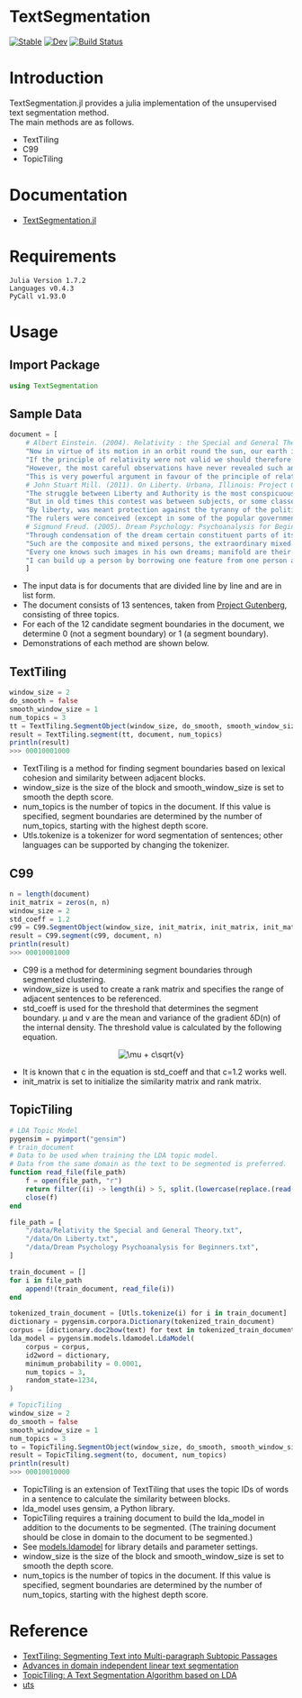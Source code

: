 # TextSegmentation

[![Stable](https://img.shields.io/badge/docs-stable-blue.svg)](https://kawasaki-kento.github.io/TextSegmentation.jl/stable)
[![Dev](https://img.shields.io/badge/docs-dev-blue.svg)](https://kawasaki-kento.github.io/TextSegmentation.jl/dev)
[![Build Status](https://travis-ci.com/kawasaki-kento/TextSegmentation.jl.svg?branch=main)](https://travis-ci.com/kawasaki-kento/TextSegmentation.jl)

# Introduction
TextSegmentation.jl provides a julia implementation of the unsupervised text segmentation method.  
The main methods are as follows.
 - TextTiling
 - C99
 - TopicTiling

# Documentation
 - [TextSegmentation.jl](https://kawasaki-kento.github.io/TextSegmentation.jl/build/)

# Requirements
```
Julia Version 1.7.2
Languages v0.4.3
PyCall v1.93.0
```

# Usage
## Import Package
```julia
using TextSegmentation
```
## Sample Data
```julia
document = [
    # Albert Einstein. (2004). Relativity : the Special and General Theory. Urbana, Illinois: Project Gutenberg. Retrieved June 23, 2022, from https://www.gutenberg.org/ebooks/5001.
    "Now in virtue of its motion in an orbit round the sun, our earth is comparable with a railway carriage travelling with a velocity of about 30 kilometres per second. ",
    "If the principle of relativity were not valid we should therefore expect that the direction of motion of the earth at any moment would enter into the laws of nature, and also that physical systems in their behaviour would be dependent on the orientation in space with respect to the earth. For owing to the alteration in direction of the velocity of revolution of the earth in the course of a year, the earth cannot be at rest relative to the hypothetical system K[0] throughout the whole year. ",
    "However, the most careful observations have never revealed such anisotropic properties in terrestrial physical space, i.e. a physical non-equivalence of different directions. ",
    "This is very powerful argument in favour of the principle of relativity.",
    # John Stuart Mill. (2011). On Liberty. Urbana, Illinois: Project Gutenberg. Retrieved June 23, 2022, from https://www.gutenberg.org/ebooks/34901.
    "The struggle between Liberty and Authority is the most conspicuous feature in the portions of history with which we are earliest familiar, particularly in that of Greece, Rome, and England.",
    "But in old times this contest was between subjects, or some classes of subjects, and the government.",
    "By liberty, was meant protection against the tyranny of the political rulers.",
    "The rulers were conceived (except in some of the popular governments of Greece) as in a necessarily antagonistic position to the people whom they ruled.",
    # Sigmund Freud. (2005). Dream Psychology: Psychoanalysis for Beginners. Urbana, Illinois: Project Gutenberg. Retrieved June 23, 2022, from https://www.gutenberg.org/ebooks/15489.
    "Through condensation of the dream certain constituent parts of its content are explicable which are peculiar to the dream life alone, and which are not found in the waking state.",
    "Such are the composite and mixed persons, the extraordinary mixed figures, creations comparable with the fantastic animal compositions of Orientals; a moment's thought and these are reduced to unity, whilst the fancies of the dream are ever formed anew in an inexhaustible profusion.",
    "Every one knows such images in his own dreams; manifold are their origins.",
    "I can build up a person by borrowing one feature from one person and one from another, or by giving to the form of one the name of another in my dream.",
    ]
```
 - The input data is for documents that are divided line by line and are in list form.
 - The document consists of 13 sentences, taken from [Project Gutenberg](https://www.gutenberg.org/), consisting of three topics.
 - For each of the 12 candidate segment boundaries in the document, we determine 0 (not a segment boundary) or 1 (a segment boundary).
 - Demonstrations of each method are shown below.

## TextTiling
```julia
window_size = 2
do_smooth = false
smooth_window_size = 1
num_topics = 3
tt = TextTiling.SegmentObject(window_size, do_smooth, smooth_window_size, Utls.tokenize)
result = TextTiling.segment(tt, document, num_topics)
println(result)
>>> 00010001000
```
 - TextTiling is a method for finding segment boundaries based on lexical cohesion and similarity between adjacent blocks.
 - window_size is the size of the block and smooth_window_size is set to smooth the depth score.
 - num_topics is the number of topics in the document. If this value is specified, segment boundaries are determined by the number of num_topics, starting with the highest depth score.
 - Utls.tokenize is a tokenizer for word segmentation of sentences; other languages can be supported by changing the tokenizer.

## C99
```julia
n = length(document)
init_matrix = zeros(n, n)
window_size = 2
std_coeff = 1.2
c99 = C99.SegmentObject(window_size, init_matrix, init_matrix, init_matrix, std_coeff, Utls.tokenize)
result = C99.segment(c99, document, n)
println(result)
>>> 00010001000
```
 - C99 is a method for determining segment boundaries through segmented clustering.
 - window_size is used to create a rank matrix and specifies the range of adjacent sentences to be referenced.
 - std_coeff is used for the threshold that determines the segment boundary. μ and v are the mean and variance of the gradient δD(n) of the internal density. The threshold value is calculated by the following equation.

<p align="center">
  <img src="https://latex.codecogs.com/svg.image?\mu&space;&plus;&space;c\sqrt{v}" title="\mu + c\sqrt{v}" />
</p>

 - It is known that c in the equation is std_coeff and that c=1.2 works well.
 - init_matrix is set to initialize the similarity matrix and rank matrix.

## TopicTiling
```julia
# LDA Topic Model
pygensim = pyimport("gensim")
# train_document
# Data to be used when training the LDA topic model.
# Data from the same domain as the text to be segmented is preferred.
function read_file(file_path)
    f = open(file_path, "r")
    return filter((i) -> length(i) > 5, split.(lowercase(replace.(read(f, String), "\r"=>"")), "\n"))
    close(f)
end

file_path = [
    "/data/Relativity the Special and General Theory.txt",
    "/data/On Liberty.txt",
    "/data/Dream Psychology Psychoanalysis for Beginners.txt",
]

train_document = []
for i in file_path
    append!(train_document, read_file(i))
end

tokenized_train_document = [Utls.tokenize(i) for i in train_document]
dictionary = pygensim.corpora.Dictionary(tokenized_train_document)
corpus = [dictionary.doc2bow(text) for text in tokenized_train_document]
lda_model = pygensim.models.ldamodel.LdaModel(
    corpus = corpus,
    id2word = dictionary,
    minimum_probability = 0.0001,
    num_topics = 3,
    random_state=1234,
)

# TopicTiling
window_size = 2
do_smooth = false
smooth_window_size = 1
num_topics = 3
to = TopicTiling.SegmentObject(window_size, do_smooth, smooth_window_size, lda_model, dictionary)
result = TopicTiling.segment(to, document, num_topics)
println(result)
>>> 00010010000
```
 - TopicTiling is an extension of TextTiling that uses the topic IDs of words in a sentence to calculate the similarity between blocks.
 - lda_model uses gensim, a Python library.
 - TopicTiling requires a training document to build the lda_model in addition to the documents to be segmented. (The training document should be close in domain to the document to be segmented.)
 - See [models.ldamodel](https://radimrehurek.com/gensim/models/ldamodel.html) for library details and parameter settings.
 - window_size is the size of the block and smooth_window_size is set to smooth the depth score.
 - num_topics is the number of topics in the document. If this value is specified, segment boundaries are determined by the number of num_topics, starting with the highest depth score.

# Reference
 - [TextTiling: Segmenting Text into Multi-paragraph Subtopic Passages](https://aclanthology.org/J97-1003.pdf)
 - [Advances in domain independent linear text segmentation](https://arxiv.org/pdf/cs/0003083.pdf)
 - [TopicTiling: A Text Segmentation Algorithm based on LDA](https://aclanthology.org/W12-3307.pdf)
 - [uts](https://github.com/intfloat/uts)